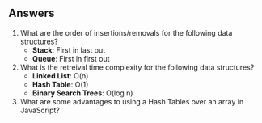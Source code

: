 ## Answers
1. What are the order of insertions/removals for the following data structures?
   - **Stack**: First in last out
   - **Queue**: First in first out
2. What is the retreival time complexity for the following data structures?
   - **Linked List**: O(n)
   - **Hash Table**: O(1)
   - **Binary Search Trees**: O(log n)
2. What are some advantages to using a Hash Tables over an array in JavaScript?